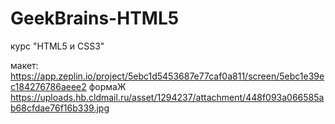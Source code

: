 # GeekBrains-HTML5
курс "HTML5 и CSS3"

макет: https://app.zeplin.io/project/5ebc1d5453687e77caf0a811/screen/5ebc1e39ec184276786aeee2
формаЖ https://uploads.hb.cldmail.ru/asset/1294237/attachment/448f093a066585ab68cfdae76f16b339.jpg
